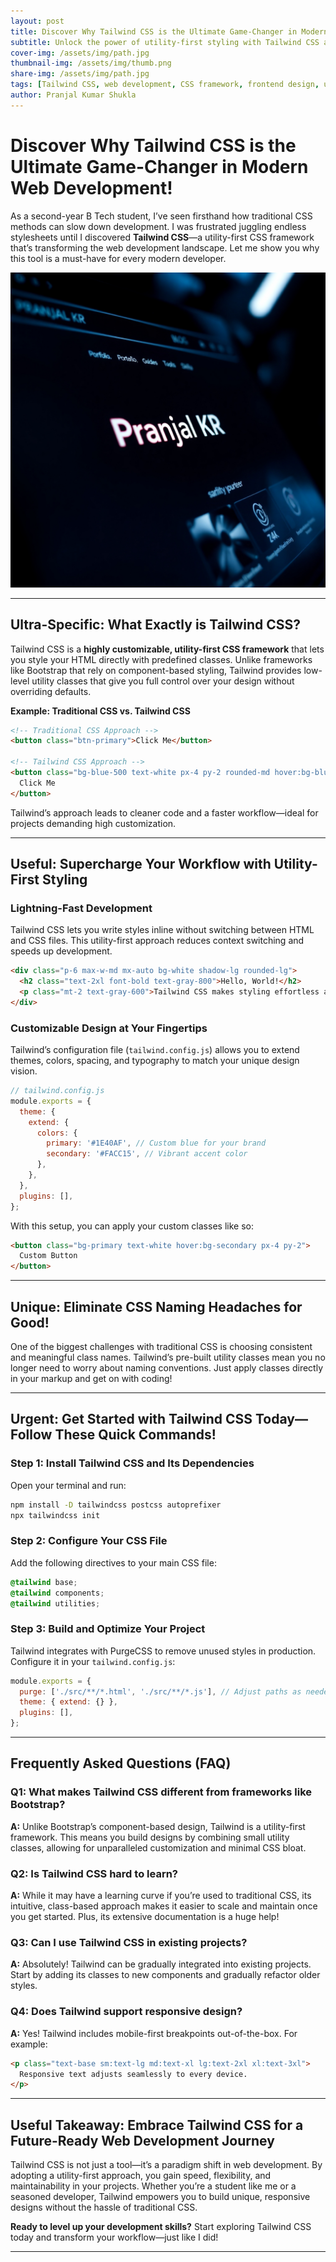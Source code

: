 ```yaml
---
layout: post
title: Discover Why Tailwind CSS is the Ultimate Game-Changer in Modern Web Development!
subtitle: Unlock the power of utility-first styling with Tailwind CSS and revolutionize your web development workflow.
cover-img: /assets/img/path.jpg
thumbnail-img: /assets/img/thumb.png
share-img: /assets/img/path.jpg
tags: [Tailwind CSS, web development, CSS framework, frontend design, utility-first CSS, responsive design, modern UI, web design, Tailwind tutorial, developer tools]
author: Pranjal Kumar Shukla
---
```



#  Discover Why Tailwind CSS is the Ultimate Game-Changer in Modern Web Development!

As a second-year B Tech student, I’ve seen firsthand how traditional CSS methods can slow down development. I was frustrated juggling endless stylesheets until I discovered **Tailwind CSS**—a utility-first CSS framework that’s transforming the web development landscape. Let me show you why this tool is a must-have for every modern developer.

![image](/assets/img/blogs/2025-02-15.jpg)

---

## Ultra-Specific: What Exactly is Tailwind CSS?

Tailwind CSS is a **highly customizable, utility-first CSS framework** that lets you style your HTML directly with predefined classes. Unlike frameworks like Bootstrap that rely on component-based styling, Tailwind provides low-level utility classes that give you full control over your design without overriding defaults.

**Example: Traditional CSS vs. Tailwind CSS**

```html
<!-- Traditional CSS Approach -->
<button class="btn-primary">Click Me</button>

<!-- Tailwind CSS Approach -->
<button class="bg-blue-500 text-white px-4 py-2 rounded-md hover:bg-blue-600">
  Click Me
</button>
```

Tailwind’s approach leads to cleaner code and a faster workflow—ideal for projects demanding high customization.

---

## Useful: Supercharge Your Workflow with Utility-First Styling

### **Lightning-Fast Development**

Tailwind CSS lets you write styles inline without switching between HTML and CSS files. This utility-first approach reduces context switching and speeds up development.

```html
<div class="p-6 max-w-md mx-auto bg-white shadow-lg rounded-lg">
  <h2 class="text-2xl font-bold text-gray-800">Hello, World!</h2>
  <p class="mt-2 text-gray-600">Tailwind CSS makes styling effortless and efficient.</p>
</div>
```

### **Customizable Design at Your Fingertips**

Tailwind’s configuration file (`tailwind.config.js`) allows you to extend themes, colors, spacing, and typography to match your unique design vision.

```js
// tailwind.config.js
module.exports = {
  theme: {
    extend: {
      colors: {
        primary: '#1E40AF', // Custom blue for your brand
        secondary: '#FACC15', // Vibrant accent color
      },
    },
  },
  plugins: [],
};
```

With this setup, you can apply your custom classes like so:

```html
<button class="bg-primary text-white hover:bg-secondary px-4 py-2">
  Custom Button
</button>
```

---

## Unique: Eliminate CSS Naming Headaches for Good!

One of the biggest challenges with traditional CSS is choosing consistent and meaningful class names. Tailwind’s pre-built utility classes mean you no longer need to worry about naming conventions. Just apply classes directly in your markup and get on with coding!

---

## Urgent: Get Started with Tailwind CSS Today—Follow These Quick Commands!

### **Step 1: Install Tailwind CSS and Its Dependencies**

Open your terminal and run:

```bash
npm install -D tailwindcss postcss autoprefixer
npx tailwindcss init
```

### **Step 2: Configure Your CSS File**

Add the following directives to your main CSS file:

```css
@tailwind base;
@tailwind components;
@tailwind utilities;
```

### **Step 3: Build and Optimize Your Project**

Tailwind integrates with PurgeCSS to remove unused styles in production. Configure it in your `tailwind.config.js`:

```js
module.exports = {
  purge: ['./src/**/*.html', './src/**/*.js'], // Adjust paths as needed
  theme: { extend: {} },
  plugins: [],
};
```

---

## Frequently Asked Questions (FAQ)

### **Q1: What makes Tailwind CSS different from frameworks like Bootstrap?**

**A:** Unlike Bootstrap’s component-based design, Tailwind is a utility-first framework. This means you build designs by combining small utility classes, allowing for unparalleled customization and minimal CSS bloat.

### **Q2: Is Tailwind CSS hard to learn?**

**A:** While it may have a learning curve if you’re used to traditional CSS, its intuitive, class-based approach makes it easier to scale and maintain once you get started. Plus, its extensive documentation is a huge help!

### **Q3: Can I use Tailwind CSS in existing projects?**

**A:** Absolutely! Tailwind can be gradually integrated into existing projects. Start by adding its classes to new components and gradually refactor older styles.

### **Q4: Does Tailwind support responsive design?**

**A:** Yes! Tailwind includes mobile-first breakpoints out-of-the-box. For example:

```html
<p class="text-base sm:text-lg md:text-xl lg:text-2xl xl:text-3xl">
  Responsive text adjusts seamlessly to every device.
</p>
```

---

## Useful Takeaway: Embrace Tailwind CSS for a Future-Ready Web Development Journey

Tailwind CSS is not just a tool—it’s a paradigm shift in web development. By adopting a utility-first approach, you gain speed, flexibility, and maintainability in your projects. Whether you’re a student like me or a seasoned developer, Tailwind empowers you to build unique, responsive designs without the hassle of traditional CSS.

**Ready to level up your development skills?** Start exploring Tailwind CSS today and transform your workflow—just like I did!

---
